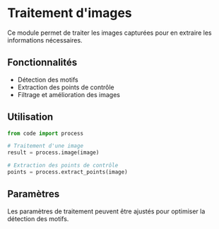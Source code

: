 # Traitement d'images

Ce module permet de traiter les images capturées pour en extraire les informations nécessaires.

## Fonctionnalités

- Détection des motifs
- Extraction des points de contrôle
- Filtrage et amélioration des images

## Utilisation

```python
from code import process

# Traitement d'une image
result = process.image(image)

# Extraction des points de contrôle
points = process.extract_points(image)
```

## Paramètres

Les paramètres de traitement peuvent être ajustés pour optimiser la détection des motifs. 